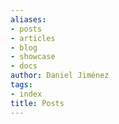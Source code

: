 ```yaml
---
aliases:
- posts
- articles
- blog
- showcase
- docs
author: Daniel Jiménez
tags:
- index
title: Posts
---
```

